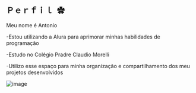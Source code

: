 ## Ｐｅｒｆｉｌ ✿

Meu nome é Antonio

-Estou utilizando a Alura para aprimorar minhas habilidades de programação 

-Estudo no Colégio Pradre Claudio Morelli

-Utilizo esse espaço para minha organização e compartilhamento dos meu projetos desenvolvidos

![image](https://github.com/user-attachments/assets/6f192033-621c-4c92-921a-aa9c08c1fec1)
